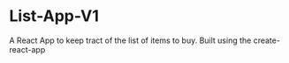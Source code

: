 # List-App-V1

A React App to keep tract of the list of items to buy.
Built using the create-react-app 

